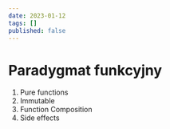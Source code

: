 ```yaml
---
date: 2023-01-12
tags: []
published: false
---
```

# Paradygmat funkcyjny

1. Pure functions
2. Immutable
3. Function Composition
4. Side effects
